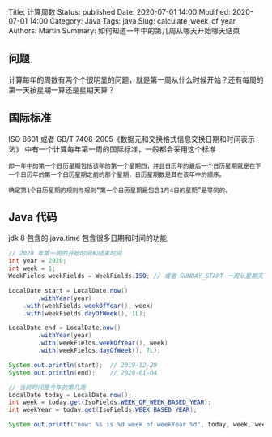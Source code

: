 Title: 计算周数
Status: published
Date: 2020-07-01 14:00
Modified: 2020-07-01 14:00
Category: Java
Tags: java
Slug: calculate_week_of_year
Authors: Martin
Summary: 如何知道一年中的第几周从哪天开始哪天结束

## 问题

计算每年的周数有两个个很明显的问题，就是第一周从什么时候开始？还有每周的第一天按星期一算还是星期天算？

## 国际标准

ISO 8601 或者 GB/T 7408-2005《数据元和交换格式信息交换日期和时间表示法》 中有一个计算每年第一周的国际标准，一般都会采用这个标准

```
即一年中的第一个日历星期包括该年的第一个星期四，并且日历年的最后一个日历星期就是在下一个日历年的第一个日历星期之前的那个星期，日历星期数是其在该年中的顺序。

确定第1个日历星期的规则与规则“第一个日历星期是包含1月4日的星期”是等同的。
```

## Java 代码

jdk 8 包含的 java.time 包含很多日期和时间的功能

```java
// 2020 年第一周的开始时间和结束时间
int year = 2020;
int week = 1;
WeekFields weekFields = WeekFields.ISO; // 或者 SUNDAY_START 一周从星期天开始

LocalDate start = LocalDate.now()
		.withYear(year)
  	.with(weekFields.weekOfYear(), week)
  	.with(weekFields.dayOfWeek(), 1L);

LocalDate end = LocalDate.now()
		.withYear(year)
		.with(weekFields.weekOfYear(), week)
		.with(weekFields.dayOfWeek(), 7L);

System.out.println(start);  // 2019-12-29
System.out.println(end);    // 2020-01-04
```

```java
// 当前时间是今年的第几周
LocalDate today = LocalDate.now();
int week = today.get(IsoFields.WEEK_OF_WEEK_BASED_YEAR);
int weekYear = today.get(IsoFields.WEEK_BASED_YEAR);

System.out.printf("now: %s is %d week of weekYear %d", today, week, weekYear);
```